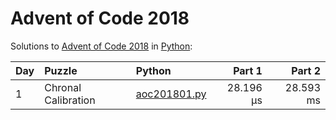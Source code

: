 # Advent of Code 2018

Solutions to [Advent of Code 2018](https://adventofcode.com/2018/) in [Python](https://www.python.org/):

| Day  | Puzzle              | Python                                              |    Part 1 |    Part 2 |
| :--- | :------------------ | :-------------------------------------------------- | --------: | --------: |
| 1    | Chronal Calibration | [aoc201801.py](01_chronal_calibration/aoc201801.py) | 28.196 μs | 28.593 ms |
